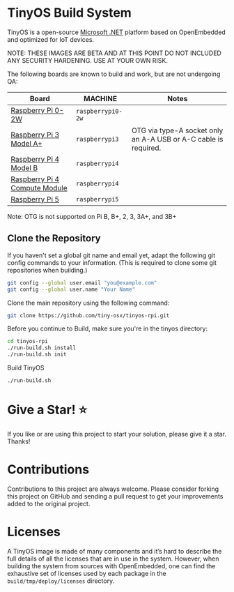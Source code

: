 # TinyOS Build System

TinyOS is a open-source [Microsoft .NET](https://dotnet.microsoft.com/) platform based on OpenEmbedded and optimized for IoT devices. 

NOTE: THESE IMAGES ARE BETA AND AT THIS POINT DO NOT INCLUDED ANY SECURITY HARDENING. USE AT YOUR OWN RISK.

The following boards are known to build and work, but are not undergoing QA:

| Board       | MACHINE     | Notes |
| ----------- | ----------- | ----- |
| [Raspberry Pi 0-2W](https://www.raspberrypi.com/products/raspberry-pi-zero-2-w) | `raspberrypi0-2w` | |
| [Raspberry Pi 3 Model A+](https://www.raspberrypi.com/products/raspberry-pi-3-model-a-plus) | `raspberrypi3` | OTG via type-A socket only an A-A USB or A-C cable is required. |
| [Raspberry Pi 4 Model B](https://www.raspberrypi.com/products/raspberry-pi-4-model-b) | `raspberrypi4` | |
| [Raspberry Pi 4 Compute Module](https://www.raspberrypi.com/products/compute-module-4) | `raspberrypi4` | |
| [Raspberry Pi 5](https://www.raspberrypi.com/products/raspberry-pi-5) | `raspberrypi5` | |

Note: OTG is not supported on Pi B, B+, 2, 3, 3A+, and 3B+

## Clone the Repository

If you haven't set a global git name and email yet, adapt the following git config commands to your information. (This is required to clone some git repositories when building.)

```bash
git config --global user.email "you@example.com"
git config --global user.name "Your Name"
```

Clone the main repository using the following command:

```bash
git clone https://github.com/tiny-osx/tinyos-rpi.git
```

Before you continue to Build, make sure you're in the tinyos directory:
```bash
cd tinyos-rpi
./run-build.sh install
./run-build.sh init
```

Build TinyOS
```bash
./run-build.sh
```

# Give a Star! :star:

If you like or are using this project to start your solution, please give it a star. Thanks!

# Contributions

Contributions to this project are always welcome. Please consider forking this project on GitHub and sending a pull request to get your improvements added to the original project.

# Licenses

A TinyOS image is made of many components and it’s hard to describe the full details of all the licenses that are in use in the system. However, when building the system from sources with OpenEmbedded, one can find the exhaustive set of licenses used by each package in the `build/tmp/deploy/licenses` directory.
